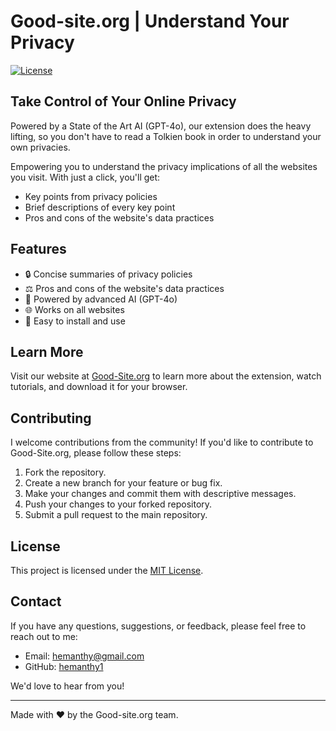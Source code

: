 # Good-site.org | Understand Your Privacy

[![License](https://img.shields.io/badge/license-MIT-blue.svg)](LICENSE)

## Take Control of Your Online Privacy

Powered by a State of the Art AI (GPT-4o), our extension does the heavy lifting, so you don't have to read a Tolkien book in order to understand your own privacies.

Empowering you to understand the privacy implications of all the websites you visit. With just a click, you'll get:

- Key points from privacy policies
- Brief descriptions of every key point
- Pros and cons of the website's data practices

## Features

- 🔒 Concise summaries of privacy policies
- ⚖️ Pros and cons of the website's data practices
- 🚀 Powered by advanced AI (GPT-4o)
- 🌐 Works on all websites
- 🧩 Easy to install and use

## Learn More

Visit our website at [Good-Site.org](https://www.good-site.org) to learn more about the extension, watch tutorials, and download it for your browser.

## Contributing

I welcome contributions from the community! If you'd like to contribute to Good-Site.org, please follow these steps:

1. Fork the repository.
2. Create a new branch for your feature or bug fix.
3. Make your changes and commit them with descriptive messages.
4. Push your changes to your forked repository.
5. Submit a pull request to the main repository.

## License

This project is licensed under the [MIT License](LICENSE).

## Contact

If you have any questions, suggestions, or feedback, please feel free to reach out to me:

- Email: hemanthy@gmail.com
- GitHub: [hemanthy1](https://github.com/hemanthy1)

We'd love to hear from you!

---

Made with ❤️ by the Good-site.org team.

